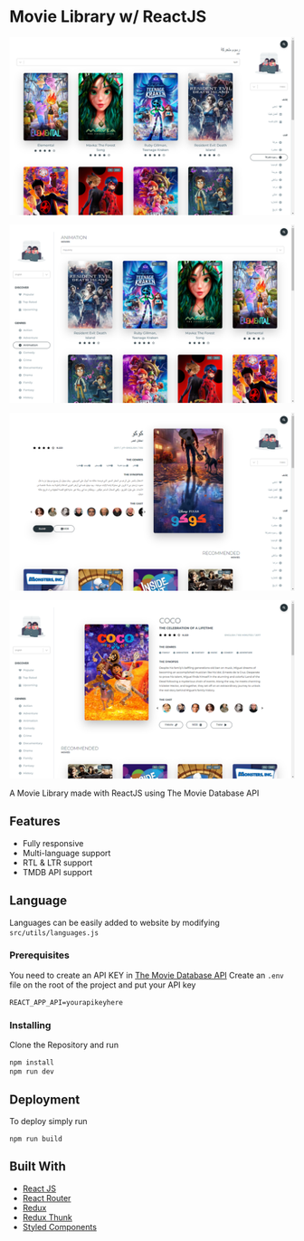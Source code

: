 # Movie Library w/ ReactJS

![img.png](img.png)

![img_3.png](img_3.png)

![img_1.png](img_1.png)

![img_2.png](img_2.png)

A Movie Library made with ReactJS using The Movie Database API

## Features

* Fully responsive
* Multi-language support
* RTL & LTR support
* TMDB API support

## Language

Languages can be easily added to website by modifying `src/utils/languages.js`

### Prerequisites

You need to create an API KEY in [The Movie Database API](https://www.themoviedb.org/documentation/api)
Create an `.env` file on the root of the project and put your API key

```
REACT_APP_API=yourapikeyhere
```

### Installing

Clone the Repository and run

```
npm install
npm run dev
```

## Deployment

To deploy simply run

```
npm run build
```

## Built With

- [React JS](https://reactjs.org/)
- [React Router](https://github.com/ReactTraining/react-router)
- [Redux](https://redux.js.org/)
- [Redux Thunk](https://github.com/reduxjs/redux-thunk)
- [Styled Components](https://www.styled-components.com)
